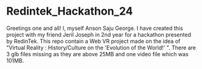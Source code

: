 # Redintek_Hackathon_24

Greetings one and all! I, myself Anson Saju George. I have created this project with my friend Jeril Joseph in 2nd year for a hackathon presented by RedinTek. This repo contain a Web VR project made on the idea of "Virtual Reality : History/Culture on the 'Evolution of the World!' ". There are 3 glb files missing as they are above 25MB and one video file which was 101MB. 

